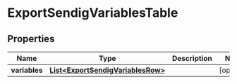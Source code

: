 

# ExportSendigVariablesTable

## Properties

Name | Type | Description | Notes
------------ | ------------- | ------------- | -------------
**variables** | [**List&lt;ExportSendigVariablesRow&gt;**](ExportSendigVariablesRow.md) |  |  [optional]




